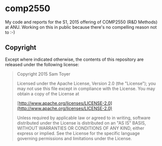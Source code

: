 # comp2550

My code and reports for the S1, 2015 offering of COMP2550 (R&amp;D Methods) at
ANU. Working on this in public because there's no compelling reason not to :-)

## Copyright

Except where indicated otherwise, the contents of this repository are released
under the following license:

> Copyright 2015 Sam Toyer
>
> Licensed under the Apache License, Version 2.0 (the "License");
> you may not use this file except in compliance with the License.
> You may obtain a copy of the License at
>
> [http://www.apache.org/licenses/LICENSE-2.0](http://www.apache.org/licenses/LICENSE-2.0)
>
> Unless required by applicable law or agreed to in writing, software
> distributed under the License is distributed on an "AS IS" BASIS,
> WITHOUT WARRANTIES OR CONDITIONS OF ANY KIND, either express or implied.
> See the License for the specific language governing permissions and
> limitations under the License.

